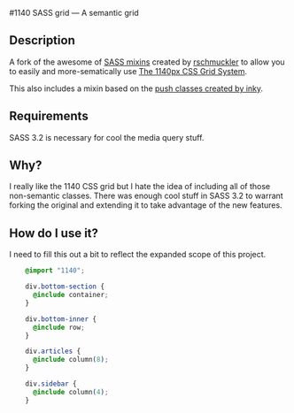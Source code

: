 #1140 SASS grid — A semantic grid

## Description
A fork of the awesome of [SASS mixins](http://sass-lang.com/) created by [rschmuckler](https://github.com/rschmukler/1140-sass) to allow you to easily and more-sematically use [The 1140px CSS Grid System](http://cssgrid.net/).

This also includes a mixin based on the [push classes created by inky](https://gist.github.com/710796/5945729fe400299f98ba832869b6a82ec1840152).

## Requirements
SASS 3.2 is necessary for cool the media query stuff.

## Why?

I really like the 1140 CSS grid but I hate the idea of including all of those non-semantic classes. There was enough cool stuff in SASS 3.2 to warrant forking the original and extending it to take advantage of the new features.



## How do I use it?

I need to fill this out a bit to reflect the expanded scope of this project.

```css
    @import "1140";

    div.bottom-section {
      @include container;
    }

    div.bottom-inner {
      @include row;
    }

    div.articles {
      @include column(8);
    }

    div.sidebar {
      @include column(4);
    }
```
